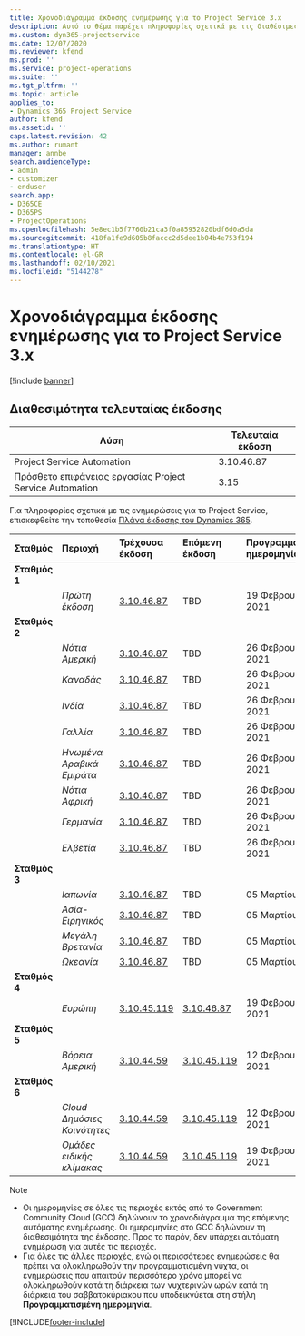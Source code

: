 ```yaml
---
title: Χρονοδιάγραμμα έκδοσης ενημέρωσης για το Project Service 3.x
description: Αυτό το θέμα παρέχει πληροφορίες σχετικά με τις διαθέσιμες και τις επερχόμενες κυκλοφορίες του Dynamics 365 Project Service Automation.
ms.custom: dyn365-projectservice
ms.date: 12/07/2020
ms.reviewer: kfend
ms.prod: ''
ms.service: project-operations
ms.suite: ''
ms.tgt_pltfrm: ''
ms.topic: article
applies_to:
- Dynamics 365 Project Service
author: kfend
ms.assetid: ''
caps.latest.revision: 42
ms.author: rumant
manager: annbe
search.audienceType:
- admin
- customizer
- enduser
search.app:
- D365CE
- D365PS
- ProjectOperations
ms.openlocfilehash: 5e8ec1b5f7760b21ca3f0a85952820bdf6d0a5da
ms.sourcegitcommit: 418fa1fe9d605b8faccc2d5dee1b04b4e753f194
ms.translationtype: HT
ms.contentlocale: el-GR
ms.lasthandoff: 02/10/2021
ms.locfileid: "5144278"
---
```

# <a name="update-release-schedule-for-project-service-3x"></a>Χρονοδιάγραμμα έκδοσης ενημέρωσης για το Project Service 3.x

[!include [banner](../includes/psa-now-project-operations.md)]

## <a name="latest-version-availability"></a>Διαθεσιμότητα τελευταίας έκδοσης

| Λύση  | Τελευταία έκδοση |
|-------|----|
| Project Service Automation    | 3.10.46.87 |
| Πρόσθετο επιφάνειας εργασίας Project Service Automation                | 3.15          |

Για πληροφορίες σχετικά με τις ενημερώσεις για το Project Service, επισκεφθείτε την τοποθεσία [Πλάνα έκδοσης του Dynamics 365](https://docs.microsoft.com/dynamics365/release-plans/). 

| Σταθμός  | Περιοχή | Τρέχουσα έκδοση | Επόμενη έκδοση |  Προγραμματισμένη ημερομηνία
| :---   | :---   | :---   | :---   |:---   |         
|<strong>Σταθμός 1</strong> | |  |  | |
| | <i>Πρώτη έκδοση</i> | [3.10.46.87](whats-new-ur-28-5.md) | TBD | 19 Φεβρουαρίου 2021
|<strong>Σταθμός 2</strong> | |  |  | |
| | <i>Νότια Αμερική</i> | [3.10.46.87](whats-new-ur-28-5.md) | TBD | 26 Φεβρουαρίου 2021
| | <i>Καναδάς</i> | [3.10.46.87](whats-new-ur-28-5.md) | TBD | 26 Φεβρουαρίου 2021
| | <i>Ινδία</i> | [3.10.46.87](whats-new-ur-28-5.md) | TBD | 26 Φεβρουαρίου 2021
| | <i>Γαλλία</i> | [3.10.46.87](whats-new-ur-28-5.md) | TBD | 26 Φεβρουαρίου 2021
| | <i>Ηνωμένα Αραβικά Εμιράτα</i> | [3.10.46.87](whats-new-ur-28-5.md) | TBD | 26 Φεβρουαρίου 2021
| | <i>Νότια Αφρική</i> | [3.10.46.87](whats-new-ur-28-5.md) | TBD | 26 Φεβρουαρίου 2021
| | <i>Γερμανία</i> | [3.10.46.87](whats-new-ur-28-5.md) | TBD | 26 Φεβρουαρίου 2021
| | <i>Ελβετία</i> | [3.10.46.87](whats-new-ur-28-5.md) | TBD | 26 Φεβρουαρίου 2021
|<strong>Σταθμός 3</strong> | |  |  | |
| | <i>Ιαπωνία</i> | [3.10.46.87](whats-new-ur-28-5.md) | TBD | 05 Μαρτίου 2021
| | <i>Ασία-Ειρηνικός</i> | [3.10.46.87](whats-new-ur-28-5.md) | TBD | 05 Μαρτίου 2021
| | <i>Μεγάλη Βρετανία</i> | [3.10.46.87](whats-new-ur-28-5.md) | TBD | 05 Μαρτίου 2021
| | <i>Ωκεανία</i> | [3.10.46.87](whats-new-ur-28-5.md) | TBD | 05 Μαρτίου 2021
|<strong>Σταθμός 4</strong> | |  |  | |
| | <i>Ευρώπη</i> | [3.10.45.119](whats-new-ur-27-5.md) | [3.10.46.87](whats-new-ur-28-5.md) | 19 Φεβρουαρίου 2021
|<strong>Σταθμός 5</strong> | |  |  | |
| | <i>Βόρεια Αμερική</i> | [3.10.44.59](whats-new-ur-26.md) | [3.10.45.119](whats-new-ur-27-5.md) | 12 Φεβρουαρίου 2021
|<strong>Σταθμός 6</strong> | |  |  | |
| | <i>Cloud Δημόσιες Κοινότητες</i> | [3.10.44.59](whats-new-ur-26.md) | [3.10.45.119](whats-new-ur-27-5.md) | 12 Φεβρουαρίου 2021
| | <i>Ομάδες ειδικής κλίμακας</i> | [3.10.44.59](whats-new-ur-26.md) | [3.10.45.119](whats-new-ur-27-5.md) | 19 Φεβρουαρίου 2021

>[!Note]
> - Οι ημερομηνίες σε όλες τις περιοχές εκτός από το Government Community Cloud (GCC) δηλώνουν το χρονοδιάγραμμα της επόμενης αυτόματης ενημέρωσης. Οι ημερομηνίες στο GCC δηλώνουν τη διαθεσιμότητα της έκδοσης. Προς το παρόν, δεν υπάρχει αυτόματη ενημέρωση για αυτές τις περιοχές.
> - Για όλες τις άλλες περιοχές, ενώ οι περισσότερες ενημερώσεις θα πρέπει να ολοκληρωθούν την προγραμματισμένη νύχτα, οι ενημερώσεις που απαιτούν περισσότερο χρόνο μπορεί να ολοκληρωθούν κατά τη διάρκεια των νυχτερινών ωρών κατά τη διάρκεια του σαββατοκύριακου που υποδεικνύεται στη στήλη **Προγραμματισμένη ημερομηνία**.


[!INCLUDE[footer-include](../includes/footer-banner.md)]